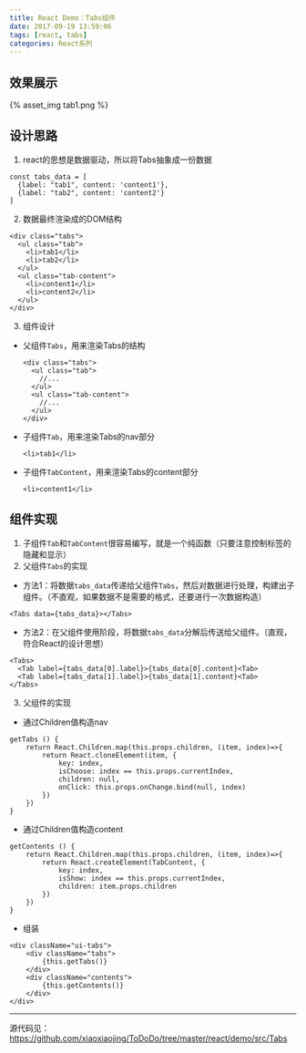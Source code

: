 ```yaml
---
title: React Demo：Tabs组件
date: 2017-09-19 13:59:06
tags: [react, tabs]
categories: React系列
---
```


## 效果展示
<div style="max-width: 250px">
  {% asset_img tab1.png %}
</div>

## 设计思路
1. react的思想是数据驱动，所以将Tabs抽象成一份数据
```
const tabs_data = [
  {label: "tab1", content: 'content1'},
  {label: "tab2", content: 'content2'}
]
```
2. 数据最终渲染成的DOM结构
```
<div class="tabs">
  <ul class="tab">
    <li>tab1</li>
    <li>tab2</li>
  </ul>
  <ul class="tab-content">
    <li>content1</li>
    <li>content2</li>
  </ul>
</div>
```
3. 组件设计
  * 父组件`Tabs`，用来渲染Tabs的结构
    ```
    <div class="tabs">
      <ul class="tab">
        //...
      </ul>
      <ul class="tab-content">
        //...
      </ul>
    </div>
    ```
  * 子组件`Tab`，用来渲染Tabs的nav部分
    ```
    <li>tab1</li>
    ```
  * 子组件`TabContent`，用来渲染Tabs的content部分
    ```
    <li>content1</li>
    ```

## 组件实现
1. 子组件`Tab`和`TabContent`很容易编写，就是一个纯函数（只要注意控制标签的隐藏和显示）
2. 父组件`Tabs`的实现
  * 方法1：将数据`tabs_data`传递给父组件`Tabs`，然后对数据进行处理，构建出子组件。（不直观，如果数据不是需要的格式，还要进行一次数据构造）
  ```
  <Tabs data={tabs_data}></Tabs>
  ```
  * 方法2：在父组件使用阶段，将数据`tabs_data`分解后传送给父组件。（直观，符合React的设计思想）
  ```
  <Tabs>
    <Tab label={tabs_data[0].label}>{tabs_data[0].content}<Tab>
    <Tab label={tabs_data[1].label}>{tabs_data[1].content}<Tab>
  </Tabs>
  ```

3. 父组件的实现
  * 通过Children值构造nav
  ```
  getTabs () {
      return React.Children.map(this.props.children, (item, index)=>{
          return React.cloneElement(item, {
              key: index,
              isChoose: index == this.props.currentIndex,
              children: null,
              onClick: this.props.onChange.bind(null, index)
          })
      })
  }
  ```
  * 通过Children值构造content
  ```
  getContents () {
      return React.Children.map(this.props.children, (item, index)=>{
          return React.createElement(TabContent, {
              key: index,
              isShow: index == this.props.currentIndex,
              children: item.props.children
          })
      })
  }
  ```
  * 组装
  ```
  <div className="ui-tabs">
      <div className="tabs">
          {this.getTabs()}
      </div>
      <div className="contents">
          {this.getContents()}
      </div>
  </div>
  ```
- - -
源代码见：https://github.com/xiaoxiaojing/ToDoDo/tree/master/react/demo/src/Tabs
